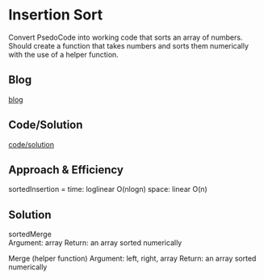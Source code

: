 # Insertion Sort
<!-- Short summary or background information -->
Convert PsedoCode into working code that sorts an array of numbers. Should create a function that takes numbers and sorts them numerically with the use of a helper function.

## Blog
[blog]()

## Code/Solution
[code/solution]()

## Approach & Efficiency
<!-- What approach did you take? Why? What is the Big O space/time for this approach? -->
sortedInsertion =  time: loglinear O(nlogn) space: linear O(n)


## Solution
<!-- Description of each method publicly available in each of your trees -->
sortedMerge   
Argument: array
Return: an array sorted numerically

Merge (helper function)
Argument: left, right, array
Return: an array sorted numerically

